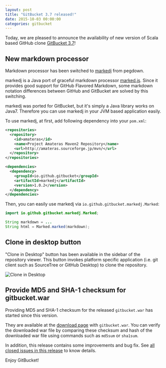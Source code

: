 ```yaml
---
layout: post
title: "GitBucket 3.7 released!"
date: 2015-10-03 00:00:00
categories: gitbucket
---
```


Today, we are pleased to announce the availability of new version of Scala based GitHub clone [GitBucket 3.7](https://github.com/gitbucket/gitbucket/releases/tag/3.7)!

## New markdown processor

Markdown processor has been switched to [markedj](https://github.com/gitbucket/markedj) from pegdown.

markedj is a Java port of graceful markdown processor [marked.js](https://github.com/chjj/marked). Since it provides good support for GitHub Flavored Markdown, some markdown notation differences between GitHub and GitBucket are solved by this switching.

markedj was ported for GitBucket, but it's simply a Java library works on Java7. Therefore you can use markedj in your JVM based application easily.

To use markedj, at first, add following dependency into your `pom.xml`:

```xml
<repositories>
  <repository>
    <id>amateras</id>
	<name>Project Amateras Maven2 Repository</name>
	<url>http://amateras.sourceforge.jp/mvn/</url>
  </repository>
</repositories>

<dependencies>
  <dependency>
    <groupId>io.github.gitbucket</groupId>
	<artifactId>markedj</artifactId>
	<version>1.0.2</version>
  </dependency>
</dependencies>
```

Then, you can easily use markedj via `io.github.gitbucket.markedj.Marked`:

```java
import io.github.gitbucket.markedj.Marked;

String markdown = ...
String html = Marked.marked(markdown);
```

## Clone in desktop button

"Clone in Desktop" button has been available in the sidebar of the repository viewer. This button invokes platform specific application (i.e. git client such as SourceTree or GitHub Desktop) to clone the repository.

![Clone in Desktop]({{site.baseurl}}/images/gitbucket-3.7/clone_in_desktop.png)

## Provide MD5 and SHA-1 checksum for gitbucket.war

Providing MD5 and SHA-1 checksum for the released `gitbucket.war` has started since this version.

They are available at the [download page](https://github.com/gitbucket/gitbucket/releases/tag/3.7) with `gitbucket.war`. You can verify the downloaded war file by comparing these checksum and hash of the downloaded war file using commands such as `md5sum` or `sha1sum`.

In addition, this release contains some improvements and bug fix. See [all closed issues in this release](https://github.com/gitbucket/gitbucket/issues?q=is%3Aclosed+milestone%3A3.7) to know details.

Enjoy GitBucket!
